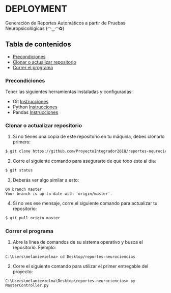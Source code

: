 # DEPLOYMENT

Generación de Reportes Automáticos a partir de Pruebas Neuropsicológicas (◠‿◠✿)

## Tabla de contenidos

* [Precondiciones](#precondiciones)
* [Clonar o actualizar repositorio](#clonar-o-actualizar-repositorio)
* [Correr el programa](#correr-el-programa)

### Precondiciones

Tener las siguientes herramientas instaladas y configuradas:

* Git [Instrucciones](https://git-scm.com/book/en/v2/Getting-Started-Installing-Git)
* Python [Instrucciones](https://www.python.org/downloads/)
* Pandas [Instrucciones](https://pandas.pydata.org/pandas-docs/version/0.23.3/install.html)

### Clonar o actualizar repositorio

1. Si no tienes una copia de este repositorio en tu máquina, debes clonarlo primero:

```bash
$ git clone https://github.com/ProyectoIntegrador2018/reportes-neurociencias.git
```

2. Corre el siguiente comando para asegurarte de que todo este al día:

```bash
$ git status
```

3. Deberás ver algo similar a esto: 

```
On branch master
Your branch is up-to-date with 'origin/master'.
```

4. Si no ves ese mensaje, corre el siguiente comando para actualizar tu repositorio:

```bash
$ git pull origin master
```

### Correr el programa

1. Abre la línea de comandos de su sistema operativo y busca el repositorio. Ejemplo:
```
C:\Users\melanievielma> cd Desktop/reportes-neurociencias
```
2. Corre el siguiente comando para utilizar el primer entregable del proyecto:
```
C:\Users\melanievielma\Desktop\reportes-neurociencias> py MasterController.py
```